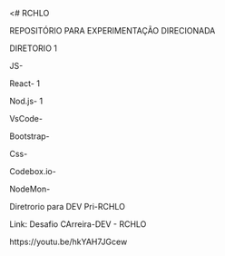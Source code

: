 <# RCHLO<p>
 REPOSITÓRIO PARA EXPERIMENTAÇÃO DIRECIONADA 
 <P>
  DIRETORIO  1
  <P> 
  
 JS-    <P>
 React-  1
  <P>
 Nod.js-  1
  <P>
VsCode-  <P>
Bootstrap-  <P>
Css-  <P>
Codebox.io-  <P>
 NodeMon-  <P>

<p>


 Diretrorio para DEV Pri-RCHLO  <P>
 Link: Desafio CArreira-DEV - RCHLO
 <p>
https://youtu.be/hkYAH7JGcew
